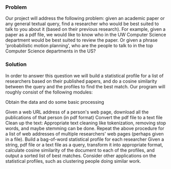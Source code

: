 ### Problem ###
Our project will address the following problem: given an academic paper or any general textual query, find a researcher who would be best suited to talk to you about it (based on their previous research). For example, given a paper as a pdf file, we would like to know who in the UW Computer Science department would be best suited to review the paper. Or given a phrase 'probabilistic motion planning', who are the people to talk to in the top Computer Science departments in the US?

### Solution ###
In order to answer this question we will build a statistical profile for a list of researchers based on their published papers, and do a cosine similarity between the query and the profiles to find the best match. Our program will roughly consist of the following modules:

Obtain the data and do some basic processing

Given a web URL address of a person's web page, download all the publications of that person (in pdf format)
Convert the pdf file to a text file
Clean up the text: Appropriate text cleaning like tokenization, removing stop words, and maybe stemming can be done.
Repeat the above procedure for a list of web addresses of multiple researchers' web pages (perhaps given in a file).
Build a bag-of-word statistical profile for each researcher
Given a string, pdf file or a text file as a query, transform it into appropriate format, calculate cosine similarity of the document to each of the profiles, and output a sorted list of best matches.
Consider other applications on the statistical profiles, such as clustering people doing similar work.